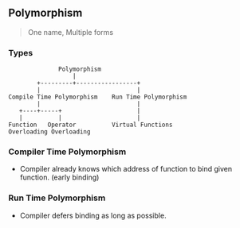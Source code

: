 ## Polymorphism

> One name, Multiple forms

### Types

```
              Polymorphism
                  |
        +---------+-----------------+
        |                           |
Compile Time Polymorphism    Run Time Polymorphism
        |                           |
   +----+-----+                     |
   |          |                     |
Function   Operator          Virtual Functions
Overloading Overloading
```

### Compiler Time Polymorphism

- Compiler already knows which address of function to bind given function. (early binding)

### Run Time Polymorphism

- Compiler defers binding as long as possible.
